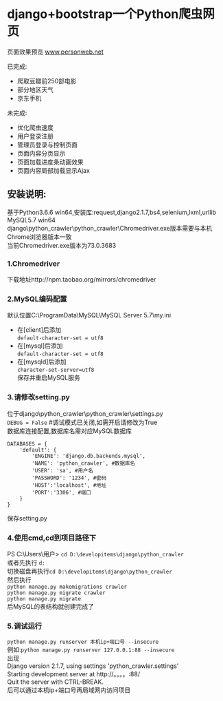 django+bootstrap一个Python爬虫网页
====
页面效果预览 www.personweb.net

已完成:
* 爬取豆瓣前250部电影
* 部分地区天气
* 京东手机

未完成:
* 优化爬虫速度
* 用户登录注册
* 管理员登录与控制页面
* 页面内容分页显示
* 页面加载进度条动画效果
* 页面内容局部加载显示Ajax

## 安装说明:

基于Python3.6.6 win64,安装库:request,django2.1.7,bs4,selenium,lxml,urllib<br>
MySQL5.7 win64<br>
django\python_crawler\python_crawler\Chromedriver.exe版本需要与本机Chrome浏览器版本一致<br>
当前Chromedriver.exe版本为73.0.3683<br>

### 1.Chromedriver
下载地址http://npm.taobao.org/mirrors/chromedriver<br>

### 2.MySQL编码配置
默认位置C:\ProgramData\MySQL\MySQL Server 5.7\my.ini<br>
* 在[client]后添加<br>
```default-character-set = utf8```<br>
* 在[mysql]后添加<br>
```default-character-set = utf8```<br>
* 在[mysqld]后添加<br>
```character-set-server=utf8```<br>
保存并重启MySQL服务<br>

### 3.请修改setting.py
位于django\python_crawler\python_crawler\settings.py<br>
```DEBUG = False``` #调试模式已关闭,如需开启请修改为True<br>
数据库连接配置,数据库名需对应MySQL数据库<br>
```
DATABASES = {
    'default': {
        'ENGINE': 'django.db.backends.mysql',
        'NAME': 'python_crawler', #数据库名
        'USER': 'sa', #用户名
        'PASSWORD': '1234', #密码
        'HOST':'localhost', #地址
        'PORT':'3306', #端口
    }
}
```
保存setting.py<br>

### 4.使用cmd,cd到项目路径下
PS C:\Users\用户> ```cd D:\developitems\django\python_crawler```<br>
或者先执行 ```d:```<br>
切换磁盘再执行```cd D:\developitems\django\python_crawler```<br>
然后执行<br>
```python manage.py makemigrations crawler```<br>
```python manage.py migrate crawler```<br>
```python manage.py migrate```<br>
后MySQL的表结构就创建完成了<br>

### 5.调试运行
```python manage.py runserver 本机ip+端口号 --insecure```<br>
例如:```python manage.py runserver 127.0.0.1:88 --insecure```<br>
出现<br>
Django version 2.1.7, using settings 'python_crawler.settings'<br>
Starting development server at http://。。。。:88/<br>
Quit the server with CTRL-BREAK.<br>
后可以通过本机ip+端口号再局域网内访问项目<br>
